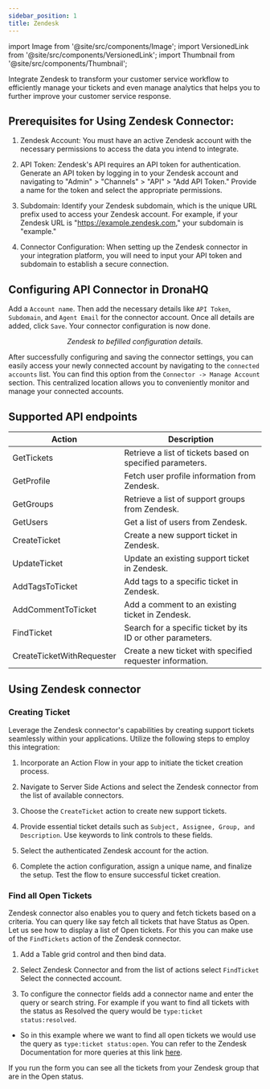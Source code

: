 ```yaml
---
sidebar_position: 1
title: Zendesk
---
```

import Image from '@site/src/components/Image';
import VersionedLink from '@site/src/components/VersionedLink';
import Thumbnail from '@site/src/components/Thumbnail';

Integrate Zendesk to transform your customer service workflow to efficiently manage your tickets and even manage analytics that helps you to further improve your customer service response.


## Prerequisites for Using Zendesk Connector:

1. Zendesk Account: You must have an active Zendesk account with the necessary permissions to access the data you intend to integrate.

2. API Token: Zendesk's API requires an API token for authentication. Generate an API token by logging in to your Zendesk account and navigating to "Admin" > "Channels" > "API" > "Add API Token." Provide a name for the token and select the appropriate permissions.

3. Subdomain: Identify your Zendesk subdomain, which is the unique URL prefix used to access your Zendesk account. For example, if your Zendesk URL is "https://example.zendesk.com," your subdomain is "example."

4. Connector Configuration: When setting up the Zendesk connector in your integration platform, you will need to input your API token and subdomain to establish a secure connection.


## Configuring API Connector in DronaHQ

Add a `Account name`. Then add the necessary details like `API Token`, `Subdomain`, and `Agent Email` for the connector account. Once all details are added, click `Save`. Your connector configuration is now done.

<figure>
  <Thumbnail src="/img/reference/connectors/zendesk/details.jpeg" alt="Zendesk to be filled configuration details." />
  <figcaption align = "center"><i>Zendesk to befilled configuration details.</i></figcaption>
</figure>

After successfully configuring and saving the connector settings, you can easily access your newly connected account by navigating to the `connected accounts` list. You can find this option from the `Connector -> Manage Account` section. This centralized location allows you to conveniently monitor and manage your connected accounts.

## Supported API endpoints

| Action                 | Description                                                        |
|------------------------|--------------------------------------------------------------------|
| GetTickets             | Retrieve a list of tickets based on specified parameters.         |
| GetProfile             | Fetch user profile information from Zendesk.                      |
| GetGroups              | Retrieve a list of support groups from Zendesk.                   |
| GetUsers               | Get a list of users from Zendesk.                                 |
| CreateTicket           | Create a new support ticket in Zendesk.                           |
| UpdateTicket           | Update an existing support ticket in Zendesk.                     |
| AddTagsToTicket        | Add tags to a specific ticket in Zendesk.                         |
| AddCommentToTicket     | Add a comment to an existing ticket in Zendesk.                   |
| FindTicket             | Search for a specific ticket by its ID or other parameters.       |
| CreateTicketWithRequester | Create a new ticket with specified requester information.       |


## Using Zendesk connector

### Creating Ticket

Leverage the Zendesk connector's capabilities by creating support tickets seamlessly within your applications. Utilize the following steps to employ this integration:

1. Incorporate an Action Flow in your app to initiate the ticket creation process.

2. Navigate to Server Side Actions and select the Zendesk connector from the list of available connectors.

3. Choose the `CreateTicket` action to create new support tickets.

4. Provide essential ticket details such as `Subject, Assignee, Group, and Description`. Use keywords to link controls to these fields.
<figure>
  <Thumbnail src="/img/reference/connectors/zendesk/key.jpeg" alt="zendesk api key" />
</figure>

5. Select the authenticated Zendesk account for the action.

6. Complete the action configuration, assign a unique name, and finalize the setup. Test the flow to ensure successful ticket creation.

<figure>
  <Thumbnail src="/img/reference/connectors/zendesk/result.jpeg" alt="SendGrid api key" />
</figure>

### Find all Open Tickets

Zendesk connector also enables you to query and fetch tickets based on a criteria. You can query like say fetch all tickets that have Status as Open. Let us see how to display a list of Open tickets. For this you can make use of the `FindTickets` action of the Zendesk connector.

1. Add a Table grid control and then bind data.

2. Select Zendesk Connector and from the list of actions select `FindTicket` Select the connected account.

3. To configure the connector fields add a connector name and enter the query or search string. For example if you want to find all tickets with the status as Resolved the query would be `type:ticket status:resolved`. 
 - So in this example where we want to find all open tickets we would use the query as `type:ticket status:open`. You can refer to the Zendesk Documentation for more queries at this link [here](https://developer.zendesk.com/documentation/).
  <figure>
  <Thumbnail src="/img/reference/connectors/zendesk/key2.png" alt="SendGrid api key" />
</figure>

If you run the form you can see all the tickets from your Zendesk group that are in the Open status.

<figure>
  <Thumbnail src="/img/reference/connectors/zendesk/result2.png" alt="SendGrid api key" />
</figure>